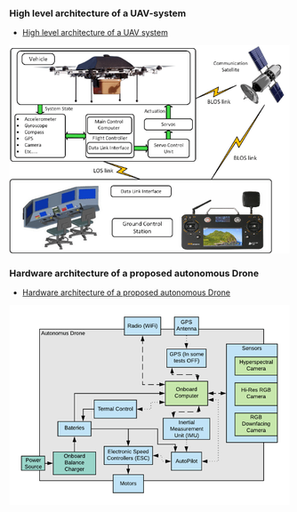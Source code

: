 ### High level architecture of a UAV-system
* [High level architecture of a UAV system](https://www.researchgate.net/figure/High-level-architecture-of-a-UAV-system_fig1_313329204)

![](High-level-architecture-of-a-UAV-system.png)

### Hardware architecture of a proposed autonomous Drone
* [Hardware architecture of a proposed autonomous Drone](https://www.researchgate.net/figure/Hardware-architecture-of-a-proposed-autonomous-Drone_fig7_340376113)

![](Hardware-architecture-of-a-proposed-autonomous-Drone.png)
